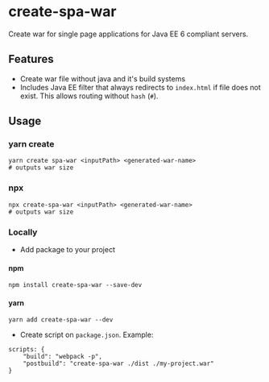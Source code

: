 # create-spa-war

Create war for single page applications for Java EE 6 compliant servers.

## Features

* Create war file without java and it's build systems
* Includes Java EE filter that always redirects to `index.html` if file does not exist. This allows routing without `hash` (`#`).

## Usage

### yarn create

```shell
yarn create spa-war <inputPath> <generated-war-name>
# outputs war size
```

### npx

```shell
npx create-spa-war <inputPath> <generated-war-name>
# outputs war size
```

### Locally

* Add package to your project

#### npm

```
npm install create-spa-war --save-dev
```

#### yarn

```
yarn add create-spa-war --dev
```

* Create script on `package.json`. Example: 

```
scripts: {
    "build": "webpack -p",
    "postbuild": "create-spa-war ./dist ./my-project.war"
}
```
